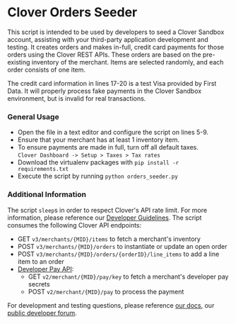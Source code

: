 # Clover Orders Seeder

This script is intended to be used by developers to seed a Clover Sandbox account, assisting with your third-party application development and testing. It creates orders and makes in-full, credit card payments for those orders using the Clover REST APIs. These orders are based on the pre-existing inventory of the merchant. Items are selected randomly, and each order consists of one item.

The credit card information in lines 17-20 is a test Visa provided by First Data. It will properly process fake payments in the Clover Sandbox environment, but is invalid for real transactions.

### General Usage

- Open the file in a text editor and configure the script on lines 5-9.
- Ensure that your merchant has at least 1 inventory item.
- To ensure payments are made in full, turn off all default taxes.  
`Clover Dashboard -> Setup > Taxes > Tax rates`
- Download the virtualenv packages with `pip install -r requirements.txt`
- Execute the script by running `python orders_seeder.py`

### Additional Information

The script `sleep`s in order to respect Clover's API rate limit. For more information, please reference our [Developer Guidelines](https://docs.clover.com/clover-platform/docs/api-usage-rate-limits).
The script consumes the following Clover API endpoints:  
- GET `v3/merchants/{MID}/items` to fetch a merchant's inventory
- POST `v3/merchants/{MID}/orders` to instantiate or update an open order  
- POST `v3/merchants/{MID}/orders/{orderID}/line_items` to add a line item to an order
- [Developer Pay API](https://docs.clover.com/clover-platform/docs/developer-pay-api):
    - GET `v2/merchant/{MID}/pay/key` to fetch a merchant's developer pay secrets
    - POST `v2/merchant/{MID}/pay` to process the payment

For development and testing questions, please reference [our docs](https://docs.clover.com/), our [public developer forum](https://community.clover.com/).
